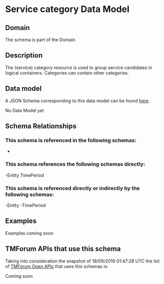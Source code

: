 # Service category Data Model

## Domain

The  schema is part of the  Domain

## Description

The (service) category resource is used to group service candidates in logical containers. Categories can contain other categories.

## Data model

A JSON Schema corresponding to this data model can be found
[here](https://github.com/tmforum-rand/schemas/blob/master/Service/ServiceCategory.schema.json).

No Data Model yet

## Schema Relationships

### This schema is referenced in the following schemas:

-

### This schema references the following schemas directly:

-Entity
TimePeriod

### This schema is referenced directly or indirectly by the following schemas:

-Entity
-TimePeriod



## Examples

Examples coming soon

## TMForum APIs that use this schema

Taking into consideration the snapshot of 18/09/2019 01:47:28 UTC the list of [TMForum Open APIs](https://www.tmforum.org/open-apis/) that uses this schemas is:

Coming soon
